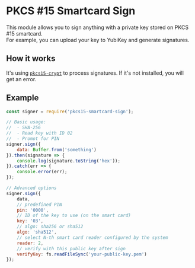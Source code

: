 # PKCS #15 Smartcard Sign

This module allows you to sign anything with a private key stored on PKCS #15 smartcard.  
For example, you can upload your key to YubiKey and generate signatures.

## How it works

It's using [`pkcs15-crypt`](https://linux.die.net/man/1/pkcs15-crypt) to process signatures. If it's not installed, you will get an error. 

## Example

```javascript
const signer = require('pkcs15-smartcard-sign');

// Basic usage:
//  - SHA-256
//  - Read key with ID 02
//  - Promot for PIN
signer.sign({
    data: Buffer.from('something')
}).then(signature => {
    console.log(signature.toString('hex'));
}).catch(err => {
    console.error(err);
});

// Advanced options
signer.sign({
    data,
    // predefined PIN
    pin: '0000',
    // ID of the key to use (on the smart card)
    key: '03',
    // algo: sha256 or sha512
    algo: 'sha512',
    // select N-th smart card reader configured by the system
    reader: 2,
    // verify with this public key after sign
    verifyKey: fs.readFileSync('your-public-key.pem')
});
```
